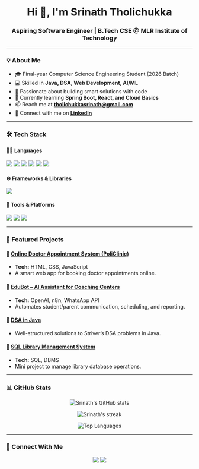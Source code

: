 <h1 align="center">Hi 👋, I'm Srinath Tholichukka</h1>
<h3 align="center">Aspiring Software Engineer | B.Tech CSE @ MLR Institute of Technology</h3>

---

### 💡 About Me
- 🎓 Final-year Computer Science Engineering Student (2026 Batch)  
- 💻 Skilled in **Java, DSA, Web Development, AI/ML**  
- 🚀 Passionate about building smart solutions with code  
- 🌱 Currently learning **Spring Boot, React, and Cloud Basics**  
- 📫 Reach me at **tholichukkasrinath@gmail.com**  
- 🔗 Connect with me on **[LinkedIn](https://www.linkedin.com/in/srinaththolichukka/)**  

---

### 🛠️ Tech Stack

#### 👨‍💻 Languages
<p>
  <img src="https://img.shields.io/badge/Java-%23ED8B00.svg?&style=for-the-badge&logo=java&logoColor=white" />
  <img src="https://img.shields.io/badge/Python-3776AB.svg?&style=for-the-badge&logo=python&logoColor=white" />
  <img src="https://img.shields.io/badge/JavaScript-%23F7DF1E.svg?&style=for-the-badge&logo=javascript&logoColor=black" />
  <img src="https://img.shields.io/badge/HTML5-%23E34F26.svg?&style=for-the-badge&logo=html5&logoColor=white" />
  <img src="https://img.shields.io/badge/CSS3-%231572B6.svg?&style=for-the-badge&logo=css3&logoColor=white" />
  <img src="https://img.shields.io/badge/MySQL-%2300f.svg?&style=for-the-badge&logo=mysql&logoColor=white" />
</p>

#### ⚙️ Frameworks & Libraries
<p>
  <img src="https://img.shields.io/badge/React-%2361DAFB.svg?&style=for-the-badge&logo=react&logoColor=black" />
</p>

#### 🧰 Tools & Platforms
<p>
  <img src="https://img.shields.io/badge/Git-%23F05032.svg?&style=for-the-badge&logo=git&logoColor=white" />
  <img src="https://img.shields.io/badge/GitHub-%23121011.svg?&style=for-the-badge&logo=github&logoColor=white" />
  <img src="https://img.shields.io/badge/VS%20Code-007ACC.svg?&style=for-the-badge&logo=visualstudiocode&logoColor=white" /
</p>


---

### 📂 Featured Projects

#### 🔹 [Online Doctor Appointment System (PoliClinic)](https://github.com/Srinath-2203/PoliClinic)
- **Tech:** HTML, CSS, JavaScript  
- A smart web app for booking doctor appointments online.  

#### 🔹 [EduBot – AI Assistant for Coaching Centers](https://github.com/Srinath-2203/EduBot)
- **Tech:** OpenAI, n8n, WhatsApp API  
- Automates student/parent communication, scheduling, and reporting.  

#### 🔹 [DSA in Java](https://github.com/Srinath-2203/DSA-Java)
- Well-structured solutions to Striver’s DSA problems in Java.  

#### 🔹 [SQL Library Management System](https://github.com/Srinath-2203/SQL-Library)
- **Tech:** SQL, DBMS  
- Mini project to manage library database operations.  

---

### 📊 GitHub Stats
<p align="center">
  <img src="https://github-readme-stats.vercel.app/api?username=Srinath-2203&show_icons=true&theme=tokyonight" alt="Srinath's GitHub stats" />
</p>
<p align="center">
  <img src="https://github-readme-streak-stats.herokuapp.com/?user=Srinath-2203&theme=tokyonight" alt="Srinath's streak" />
</p>
<p align="center">
  <img src="https://github-readme-stats.vercel.app/api/top-langs/?username=Srinath-2203&layout=compact&theme=tokyonight" alt="Top Languages" />
</p>

---

### 🤝 Connect With Me
<p align="center">
  <a href="https://www.linkedin.com/in/srinaththolichukka/"><img src="https://img.shields.io/badge/LinkedIn-blue?style=for-the-badge&logo=linkedin" /></a>
  <a href="mailto:tholichukkasrinath@gmail.com"><img src="https://img.shields.io/badge/Email-D14836?style=for-the-badge&logo=gmail&logoColor=white" /></a>
</p>

